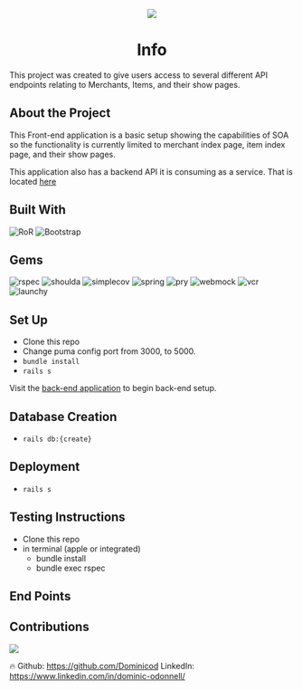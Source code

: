 <p align="center">
  <img src="https://blog.dominwrites.com/wp-content/uploads/2022/07/cropped-cropped-cropped-D-1.png" />
</p>
<center><h1>Info</h1></center>
 This project was created to give users access to several different API endpoints relating to Merchants, Items, and their show pages.

## About the Project
This Front-end application is a basic setup showing the capabilities of SOA so the functionality is currently limited to merchant index page, item index page, and their show pages.

This application also has a backend API it is consuming as a service. That is located [here](https://github.com/Dominicod/rails-engine-lite/)

## Built With
![RoR](https://img.shields.io/badge/Ruby_on_Rails-CC0000?style=for-the-badge&logo=ruby-on-rails&logoColor=white)
![Bootstrap](https://img.shields.io/badge/Bootstrap-316192?style=for-the-badge&logo=bootstrap&logoColor=white)

## Gems
![rspec](https://img.shields.io/gem/v/rspec-rails?label=rspec&style=flat-square)
![shoulda](https://img.shields.io/gem/v/shoulda-matchers?label=shoulda-matchers&style=flat-square)
![simplecov](https://img.shields.io/gem/v/simplecov?label=simplecov&style=flat-square)
![spring](https://img.shields.io/gem/v/spring?color=blue&label=spring)
![pry](https://img.shields.io/gem/v/pry?color=blue&label=pry)
![webmock](https://img.shields.io/gem/v/webmock?color=blue&label=webmock)
![vcr](https://img.shields.io/gem/v/vcr?color=blue&label=vcr)
![launchy](https://img.shields.io/gem/v/launchy?color=blue&label=launchy)

## Set Up
- Clone this repo
- Change puma config port from 3000, to 5000.
- `bundle install`
- `rails s`

Visit the [back-end application](https://github.com/Dominicod/rails-engine-lite/) to begin back-end setup.

## Database Creation
- `rails db:{create}`

## Deployment
- `rails s`

## Testing Instructions

- Clone this repo
- in terminal (apple or integrated)
    * bundle install
    * bundle exec rspec

## End Points



## Contributions
<a href="https://github.com/Dominicod/rails-engine-lite/graphs/contributors">
  <img src="https://contrib.rocks/image?repo=Dominicod/rails-engine-lite" />
</a>
<p>🔥 Github: <a href="https://github.com/Dominicod">https://github.com/Dominicod</a> LinkedIn: <a href="https://www.linkedin.com/in/dominic-odonnell/">https://www.linkedin.com/in/dominic-odonnell/</a>  </p>
